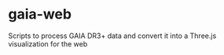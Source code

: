 # gaia-web

Scripts to process GAIA DR3+ data and convert it into a Three.js visualization for the web
